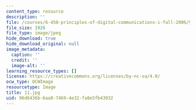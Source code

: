 ```yaml
---
content_type: resource
description: ''
file: /courses/6-450-principles-of-digital-communications-i-fall-2006/96d6436b6aa874694e32fa8e5fb43932_11.jpg
file_size: 1926
file_type: image/jpeg
hide_download: true
hide_download_original: null
image_metadata:
  caption: ''
  credit: ''
  image-alt: ''
learning_resource_types: []
license: https://creativecommons.org/licenses/by-nc-sa/4.0/
ocw_type: OCWImage
resourcetype: Image
title: 11.jpg
uid: 96d6436b-6aa8-7469-4e32-fa8e5fb43932
---
```

